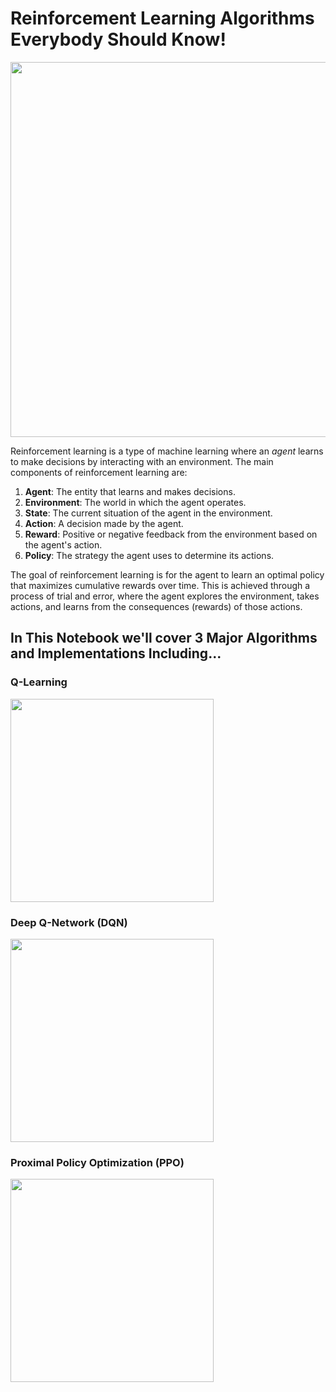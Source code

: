 # Reinforcement Learning Algorithms Everybody Should Know!

<img src="./media/rlearning_2.png" width=600>

Reinforcement learning is a type of machine learning where an *agent* learns to make decisions by interacting with an environment. The main components of reinforcement learning are:

1. **Agent**: The entity that learns and makes decisions.
2. **Environment**: The world in which the agent operates.
3. **State**: The current situation of the agent in the environment.
4. **Action**: A decision made by the agent.
5. **Reward**: Positive or negative feedback from the environment based on the agent's action.
6. **Policy**: The strategy the agent uses to determine its actions.

The goal of reinforcement learning is for the agent to learn an optimal policy that maximizes cumulative rewards over time. This is achieved through a process of trial and error, where the agent explores the environment, takes actions, and learns from the consequences (rewards) of those actions.

## In This Notebook we'll cover 3 Major Algorithms and Implementations Including...

### Q-Learning

<img src="./media/qtable.png" width=325>

### Deep Q-Network (DQN)

<img src="./media/DQN.png" width=325>

### Proximal Policy Optimization (PPO)

<img src="./media/PPO.png" width=325>
